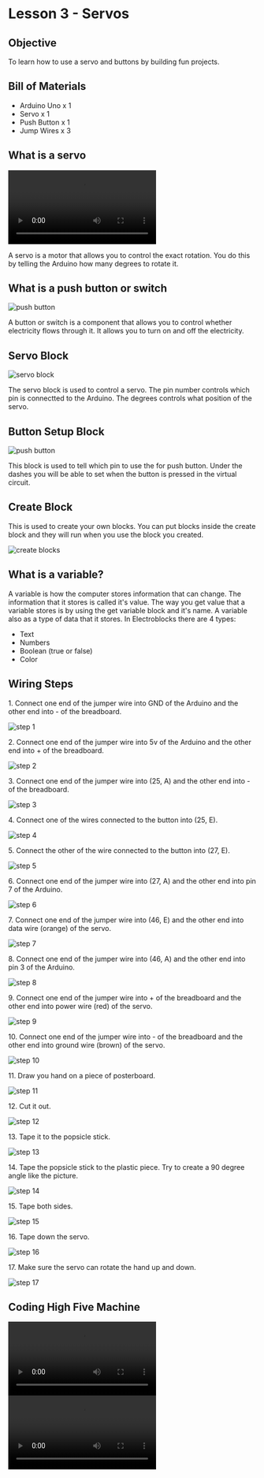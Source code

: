 # Lesson 3 - Servos

## Objective

To learn how to use a servo and buttons by building fun projects.

## Bill of Materials

- Arduino Uno x 1
- Servo x 1
- Push Button x 1
- Jump Wires x 3

## What is a servo

<video controls>
  <source src="../assets/servos/servo-demo.mp4" type="video/mp4">
</video>

A servo is a motor that allows you to control the exact rotation. You do this by telling the Arduino how many degrees to rotate it.

## What is a push button or switch

![push button](assets/servos/push_button.jpg)

A button or switch is a component that allows you to control whether electricity flows through it. It allows you to turn on and off the electricity.

## Servo Block

![servo block](assets/servos/servo_block.png)

The servo block is used to control a servo. The pin number controls which pin is connectted to the Arduino. The degrees controls what position of the servo.

## Button Setup Block

![push button](assets/servos/push_button_block.png)

This block is used to tell which pin to use the for push button. Under the dashes you will be able to set when the button is pressed in the virtual circuit.

## Create Block

This is used to create your own blocks. You can put blocks inside the create block and they will run when you use the block you created.

![create blocks](assets/servos/create-block.png)

## What is a variable?

A variable is how the computer stores information that can change. The information that it stores is called it's value. The way you get value that a variable stores is by using the get variable block and it's name. A variable also as a type of data that it stores. In Electroblocks there are 4 types:

- Text
- Numbers
- Boolean (true or false)
- Color

## Wiring Steps

1\. Connect one end of the jumper wire into GND of the Arduino and the other end into - of the breadboard.

![step 1](assets/servos/step1.jpg)

2\. Connect one end of the jumper wire into 5v of the Arduino and the other end into + of the breadboard.

![step 2](assets/servos/step2.jpg)

3\. Connect one end of the jumper wire into (25, A) and the other end into - of the breadboard.

![step 3](assets/servos/step3.jpg)

4\. Connect one of the wires connected to the button into (25, E).

![step 4](assets/servos/step4.jpg)

5\. Connect the other of the wire connected to the button into (27, E).

![step 5](assets/servos/step5.jpg)

6\. Connect one end of the jumper wire into (27, A) and the other end into pin 7 of the Arduino.

![step 6](assets/servos/step6.jpg)

7\. Connect one end of the jumper wire into (46, E) and the other end into data wire (orange) of the servo.

![step 7](assets/servos/step7.jpg)

8\. Connect one end of the jumper wire into (46, A) and the other end into pin 3 of the Arduino.

![step 8](assets/servos/step8.jpg)

9\. Connect one end of the jumper wire into + of the breadboard and the other end into power wire (red) of the servo.

![step 9](assets/servos/step9.jpg)

10\. Connect one end of the jumper wire into - of the breadboard and the other end into ground wire (brown) of the servo.

![step 10](assets/servos/step10.jpg)

11\. Draw you hand on a piece of posterboard.

![step 11](assets/servos/step11.jpg)

12\. Cut it out.

![step 12](assets/servos/step12.jpg)

13\. Tape it to the popsicle stick.

![step 13](assets/servos/step13.jpg)

14\. Tape the popsicle stick to the plastic piece. Try to create a 90 degree angle like the picture.

![step 14](assets/servos/step14.jpg)

15\. Tape both sides.

![step 15](assets/servos/step15.jpg)

16\. Tape down the servo.

![step 16](assets/servos/step16.jpg)

17\. Make sure the servo can rotate the hand up and down.

![step 17](assets/servos/step17.jpg)

## Coding High Five Machine

<video controls>
  <source src="../assets/servos/coding-high-five.mp4" type="video/mp4">
</video>

<video controls>
  <source src="../assets/servos/highfive.mp4" type="video/mp4">
</video>
